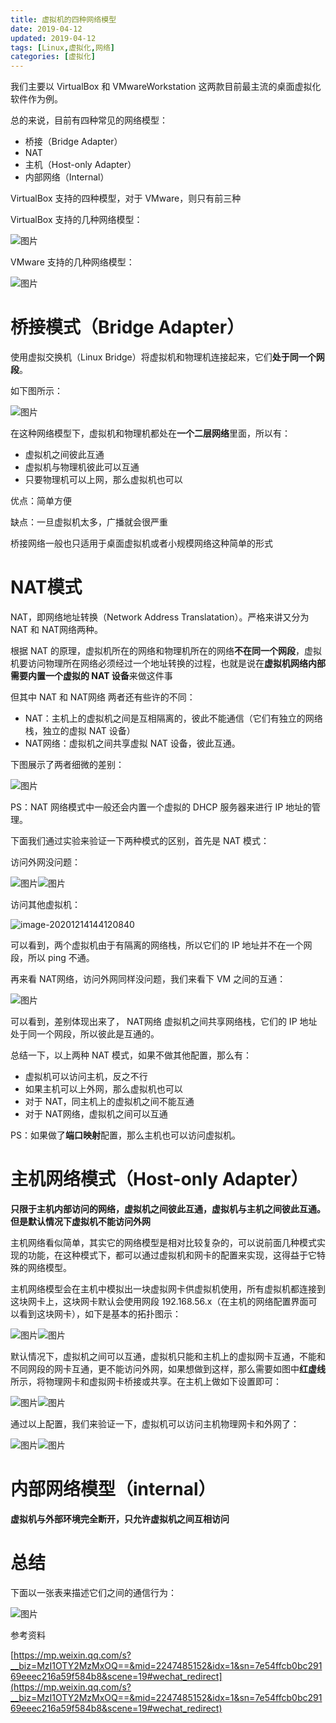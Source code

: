 ```yaml
---
title: 虚拟机的四种网络模型
date: 2019-04-12
updated: 2019-04-12
tags: [Linux,虚拟化,网络]
categories: [虚拟化]
---
```


我们主要以 VirtualBox 和 VMwareWorkstation 这两款目前最主流的桌面虚拟化软件作为例。

总的来说，目前有四种常见的网络模型：

* 桥接（Bridge Adapter）
* NAT
* 主机（Host-only Adapter）
* 内部网络（Internal）

<!-- more -->

VirtualBox 支持的四种模型，对于 VMware，则只有前三种

VirtualBox 支持的几种网络模型：

![图片](https://raw.githubusercontent.com/geekspeng/geekspeng.github.io/develop/source/images/FyJTVP5xFpEGmX5q.png!thumbnail)

VMware 支持的几种网络模型：

![图片](https://raw.githubusercontent.com/geekspeng/geekspeng.github.io/develop/source/images/kRPtk3Vi4QcGtSkz.png!thumbnail)

# 桥接模式（Bridge Adapter）

使用虚拟交换机（Linux Bridge）将虚拟机和物理机连接起来，它们**处于同一个网段**。

如下图所示：

![图片](https://raw.githubusercontent.com/geekspeng/geekspeng.github.io/develop/source/images/IW33QgWM4hsWzz7R.png!thumbnail)

在这种网络模型下，虚拟机和物理机都处在**一个二层网络**里面，所以有：

* 虚拟机之间彼此互通
* 虚拟机与物理机彼此可以互通
* 只要物理机可以上网，那么虚拟机也可以

优点：简单方便

缺点：一旦虚拟机太多，广播就会很严重

桥接网络一般也只适用于桌面虚拟机或者小规模网络这种简单的形式

# NAT模式

NAT，即网络地址转换（Network Address Translatation）。严格来讲又分为 NAT 和 NAT网络两种。

根据 NAT 的原理，虚拟机所在的网络和物理机所在的网络**不在同一个网段**，虚拟机要访问物理所在网络必须经过一个地址转换的过程，也就是说在**虚拟机网络内部需要内置一个虚拟的 NAT 设备**来做这件事

但其中 NAT 和 NAT网络 两者还有些许的不同：

* NAT：主机上的虚拟机之间是互相隔离的，彼此不能通信（它们有独立的网络栈，独立的虚拟 NAT 设备）
* NAT网络：虚拟机之间共享虚拟 NAT 设备，彼此互通。

下图展示了两者细微的差别：

![图片](https://raw.githubusercontent.com/geekspeng/geekspeng.github.io/develop/source/images/aexnWc6kuBYvKLFd.png!thumbnail)

PS：NAT 网络模式中一般还会内置一个虚拟的 DHCP 服务器来进行 IP 地址的管理。

下面我们通过实验来验证一下两种模式的区别，首先是 NAT 模式：

访问外网没问题：

![图片](https://raw.githubusercontent.com/geekspeng/geekspeng.github.io/develop/source/images/wZdpDbpMdj0nSfp0.png!thumbnail)![图片](https://uploader.shimo.im/f/wlYFHv1iM0U67zfC.gif?fileGuid=pyrhyQydRj3KTkGG)

访问其他虚拟机：

![image-20201214144120840](https://raw.githubusercontent.com/geekspeng/geekspeng.github.io/develop/source/images/image-20201214144120840.png)

可以看到，两个虚拟机由于有隔离的网络栈，所以它们的 IP 地址并不在一个网段，所以 ping 不通。

再来看 NAT网络，访问外网同样没问题，我们来看下 VM 之间的互通：

![图片](https://raw.githubusercontent.com/geekspeng/geekspeng.github.io/develop/source/images/zxr8gDmORTstxb1z.png!thumbnail)

可以看到，差别体现出来了， NAT网络 虚拟机之间共享网络栈，它们的 IP 地址处于同一个网段，所以彼此是互通的。

总结一下，以上两种 NAT 模式，如果不做其他配置，那么有：

* 虚拟机可以访问主机，反之不行
* 如果主机可以上外网，那么虚拟机也可以
* 对于 NAT，同主机上的虚拟机之间不能互通
* 对于 NAT网络，虚拟机之间可以互通

PS：如果做了**端口映射**配置，那么主机也可以访问虚拟机。

# 主机网络模式（Host-only Adapter）

**只限于主机内部访问的网络，虚拟机之间彼此互通，虚拟机与主机之间彼此互通。但是默认情况下虚拟机不能访问外网**

主机网络看似简单，其实它的网络模型是相对比较复杂的，可以说前面几种模式实现的功能，在这种模式下，都可以通过虚拟机和网卡的配置来实现，这得益于它特殊的网络模型。

主机网络模型会在主机中模拟出一块虚拟网卡供虚拟机使用，所有虚拟机都连接到这块网卡上，这块网卡默认会使用网段 192.168.56.x（在主机的网络配置界面可以看到这块网卡），如下是基本的拓扑图示：

![图片](https://raw.githubusercontent.com/geekspeng/geekspeng.github.io/develop/source/images/vT6TnfueKmgt9VAo.png!thumbnail)![图片](https://uploader.shimo.im/f/uQwQpu1IJbMvueSn.gif?fileGuid=pyrhyQydRj3KTkGG)

默认情况下，虚拟机之间可以互通，虚拟机只能和主机上的虚拟网卡互通，不能和不同网段的网卡互通，更不能访问外网，如果想做到这样，那么需要如图中**红虚线**所示，将物理网卡和虚拟网卡桥接或共享。在主机上做如下设置即可：

![图片](https://uploader.shimo.im/f/qU34nyj9s6kTTjPo.gif?fileGuid=pyrhyQydRj3KTkGG)![图片](https://raw.githubusercontent.com/geekspeng/geekspeng.github.io/develop/source/images/RYtUqwq5vfcJtrzy.png!thumbnail)

通过以上配置，我们来验证一下，虚拟机可以访问主机物理网卡和外网了：

![图片](https://raw.githubusercontent.com/geekspeng/geekspeng.github.io/develop/source/images/CBabksjIbU4zdg00.png!thumbnail)![图片](https://uploader.shimo.im/f/bOJZUdIePU06PhVt.gif?fileGuid=pyrhyQydRj3KTkGG)

# 内部网络模型（internal）

**虚拟机与外部环境完全断开，只允许虚拟机之间互相访问**

# 总结

下面以一张表来描述它们之间的通信行为：

![图片](https://uploader.shimo.im/f/cKswr5OWMi0pdJfn.png!thumbnail?fileGuid=pyrhyQydRj3KTkGG)

参考资料

[https://mp.weixin.qq.com/s?__biz=MzI1OTY2MzMxOQ==&mid=2247485152&idx=1&sn=7e54ffcb0bc29169eeec216a59f584b8&scene=19#wechat_redirect](https://mp.weixin.qq.com/s?__biz=MzI1OTY2MzMxOQ==&mid=2247485152&idx=1&sn=7e54ffcb0bc29169eeec216a59f584b8&scene=19#wechat_redirect)

